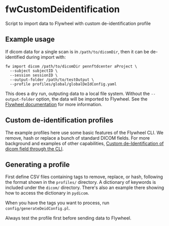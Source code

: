 # fwCustomDeidentification
Script to import data to Flywheel with custom de-identification profile

## Example usage 

If dicom data for a single scan is in `/path/to/dicomDir`, then it can be de-identified during import with: 

```
fw import dicom /path/to/dicomDir pennftdcenter aProject \
  --subject subjectID \
  --session sessionID \
  --output-folder /path/to/testOutput \
  --profile profiles/global/globalDeIdConfig.yaml
```

This does a dry run, outputing data to a local file system. Without the `--output-folder` option, the data will be imported to Flywheel. See the [Flywheel documentation](https://docs.flywheel.io/hc/en-us/articles/360008548134-CLI-Command-import-dicom-) for more information.


## Custom de-identification profiles

The example profiles here use some basic features of the Flywheel CLI. We remove, hash or replace a bunch of standard DICOM fields. For more background and examples of other capabilities, [Custom de-Identification of dicom field through the CLI](https://docs.flywheel.io/hc/en-us/articles/360008972493-Custom-de-Identification-of-dicom-field-through-the-CLI).


## Generating a profile

First define CSV files containing tags to remove, replace, or hash, following the format shown in the `profiles/` directory. A dictionary of keywords is included under the `dicom/` directory. There's also an example there showing how to access the dictionary in `pydicom`.

When you have the tags you want to process, run `config/generateDeidConfig.pl`.

Always test the profile first before sending data to Flywheel.
